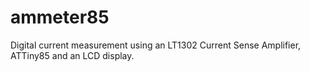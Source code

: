ammeter85
=========

Digital current measurement using an LT1302 Current Sense Amplifier, ATTiny85 and an LCD display.
